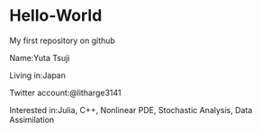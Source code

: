 # Hello-World
My first repository on github

Name:Yuta Tsuji

Living in:Japan

Twitter account:@litharge3141

Interested in:Julia, C++, Nonlinear PDE, Stochastic Analysis, Data Assimilation
